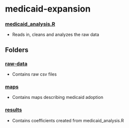 # medicaid-expansion

  ### [medicaid_analysis.R](medicaid_analysis.R)
   - Reads in, cleans and analyzes the raw data
  
  ## Folders

  ### [raw-data](raw-data/)
  - Contains raw csv files

  ### [maps](maps/)
  - Contains maps describing medicaid adoption

  ### [results](results/)
  - Contains coefficients created from medicaid_analysis.R
  
  
